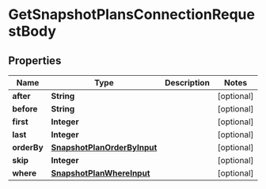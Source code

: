 

# GetSnapshotPlansConnectionRequestBody


## Properties

Name | Type | Description | Notes
------------ | ------------- | ------------- | -------------
**after** | **String** |  |  [optional]
**before** | **String** |  |  [optional]
**first** | **Integer** |  |  [optional]
**last** | **Integer** |  |  [optional]
**orderBy** | [**SnapshotPlanOrderByInput**](SnapshotPlanOrderByInput.md) |  |  [optional]
**skip** | **Integer** |  |  [optional]
**where** | [**SnapshotPlanWhereInput**](SnapshotPlanWhereInput.md) |  |  [optional]



